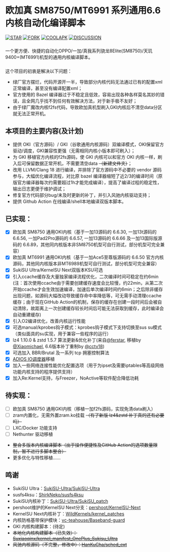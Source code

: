 # 欧加真 SM8750/MT6991 系列通用6.6内核自动化编译脚本
[![STAR](https://img.shields.io/github/stars/cctv18/oppo_oplus_realme_sm8750?style=flat&logo=github)](https://github.com/cctv18/oppo_oplus_realme_sm8750/stargazers)
[![FORK](https://img.shields.io/github/forks/cctv18/oppo_oplus_realme_sm8750?style=flat&logo=greasyfork&color=%2394E61A)](https://github.com/cctv18/oppo_oplus_realme_sm8750/forks)
[![COOLAPK](https://img.shields.io/badge/cctv18_2-cctv18_2?style=flat&logo=android&logoColor=FF4500&label=%E9%85%B7%E5%AE%89&color=FF4500)](http://www.coolapk.com/u/22650293)
[![DISCUSSION](https://img.shields.io/badge/%E8%AE%A8%E8%AE%BA%E5%8C%BA-discussions?logo=livechat&logoColor=FFBBFF&color=3399ff)](https://github.com/cctv18/oppo_oplus_realme_sm8750/discussions)
##### 
一个更方便、快捷的自动化OPPO/一加/真我系列骁龙8Elite(SM8750)/天玑9400+(MT6991)机型的通用内核编译脚本。
##### 
这个项目的初衷是解决以下问题：
- 绿厂官方摆烂，代码开源开一半，导致部分内核代码无法通过已有的配置xml正常编译，甚至没有编译配置xml；
- 官方使用的 Bazel 编译器过于不稳定且低效，容易出现各种各样莫名其妙的错误，且全网几乎找不到任何有效解决方法，对于新手极不友好；
- 由于绿厂魔改内核f2fs代码，导致欧加真机型刷入GKI内核后不清空data分区就无法正常开机。
## 本项目的主要内容(及计划)
- 提供 OKI（官方源码）/ GKI（谷歌通用内核源码）双编译模式，OKI保留官方驱动/调度，GKI兼容性更强（无需相同内核小版本即可刷入）；
- 为 GKI 移植官方内核的f2fs源码，使 GKI 内核可以和官方 OKI 内核一样，刷入后可保留数据正常开机，不需要清空data ~~（新建文件夹）~~；
- 改用 LLVM/Clang 18 进行编译，并排除了官方源码中不必要的 vendor 源码参与，大幅优化编译流程，对比原 bazel 编译器缩短了近2/3的编译时间（原版官方编译器每次约需要超过1h才能完成编译），提高了编译过程的稳定性，输出日志更便于维护调试；
- 修复官方代码部分bug/未及时更新的补丁，并引入风驰内核驱动支持；
- 提供 Github Action 在线编译/shell本地编译双版本脚本。
## 已实现：
- [x] 欧加真 SM8750 通用OKI内核（基于一加13源码的 6.6.30, 一加13t源码的 6.6.56, 一加Pad2Pro源码的 6.6.57, 一加13源码的 6.6.66 及一加13国际版源码的 6.6.89，其他同内核版本非SM8750机型可自行测试，部分机型可完全兼容）
- [x] 欧加真 MT6991 通用OKI内核（基于一加Ace5至尊版源码的 6.6.50 官方内核源码，其他同内核版本非MT6989机型可自行测试，部分机型可完全兼容）
- [x] SukiSU Ultra/KernelSU Next双版本KSU可选
- [x] 引入ccache缓存及大量独家编译流程优化，二次编译时间可稳定在约6min (注：首次使用ccache由于需要创建缓存速度会比较慢，约22min，从第二次开始ccache才会生效加速编译，加速后单次编译时间约6min；之后除非缓存出现问题，如源码大幅改动导致缓存命中率降低等，可无需手动清理ccache缓存；由于现在GitHub Action的机制，保存的缓存在创建一段时间后会被自动清除，故距离上一次创建缓存较长时间后可能无法获取到缓存，此时编译会自动重建缓存)
- [x] 引入O2编译优化，改善内核运行性能
- [x] 可选manual/kprobes钩子模式：kprobes钩子模式下支持切换至sus su模式（类似面具的su实现，用于兼容一些程序的运行）
- [x] lz4 1.10.0 & zstd 1.5.7 算法更新&优化补丁(来自[@ferstar](https://github.com/ferstar), 移植by [@Xiaomichael](https://github.com/Xiaomichael), 6.6版本补丁重制by [@cctv18](https://github.com/cctv18))
- [x] 可选加入 BBR/Brutal 及一系列 tcp 拥塞控制算法
- [x] [ADIOS IO调度器](https://github.com/firelzrd/adios)移植
- [x] 加入一些网络连接性能优化配置选项（用于为ipset及需要iptables等高级网络功能内核支持的程序提供支持）
- [x] 加入Re:Kernel支持，与Freezer，NoActive等软件配合降低功耗
## 待实现：
- [ ] 欧加真 SM8750 通用GKI内核（移植一加f2fs源码，实现免清data刷入）
- [ ] zram内置化，无需外置zram.ko挂载 ~~（有了新版 lz4&zstd 补丁真的还有必要吗）~~
- [ ] LXC/Docker 功能支持
- [ ] Nethunter 驱动移植
- ~~整合多版本内核编译脚本（出于操作便捷性及GitHub Action的选项数量限制，暂不进行多脚本整合）~~
- 更多优化与特性移植……
##### 
##### 
##### 
## 鸣谢
- SukiSU Ultra：[SukiSU-Ultra/SukiSU-Ultra](https://github.com/SukiSU-Ultra/SukiSU-Ultra)
- susfs4ksu：[ShirkNeko/susfs4ksu](https://github.com/ShirkNeko/susfs4ksu)
- SukiSU内核补丁：[SukiSU-Ultra/SukiSU_patch](https://github.com/SukiSU-Ultra/SukiSU_patch)
- pershoot维护的KernelSU Next分支：[pershoot/KernelSU-Next](https://github.com/pershoot/KernelSU-Next)
- KernelSU Next内核补丁：[WildKernels/kernel_patches](https://github.com/WildKernels/kernel_patches)
- 内核防格基带保护模块：[vc-teahouse/Baseband-guard](https://github.com/vc-teahouse/Baseband-guard)
- GKI 内核构建脚本：(待定)
- ~~本地化内核构建脚本（已失效）：[Suxiaoqinx/kernel_manifest_OnePlus_Sukisu_Ultra](https://github.com/Suxiaoqinx/kernel_manifest_OnePlus_Sukisu_Ultra)~~
- ~~风驰内核源码（不完整，修改中）：[HanKuCha/sched_ext](https://github.com/HanKuCha/sched_ext)~~
